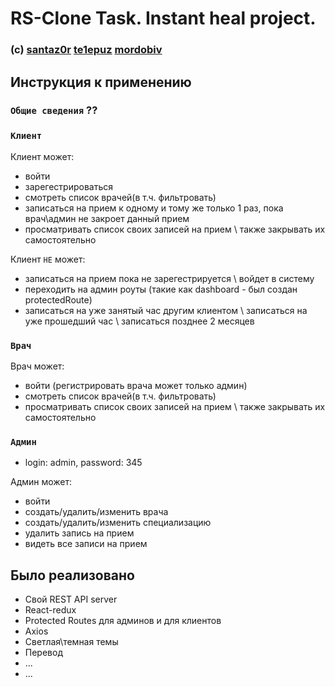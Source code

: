 # RS-Clone Task. Instant heal project.
### (c) [santaz0r](https://github.com/santaz0r) [te1epuz](https://github.com/Te1epuz) [mordobiv](https://github.com/mordobiv)


## Инструкция к применению
 ### `Общие сведения` ??
 ### `Клиент`
 Клиент может: 
 - войти
 - зарегестрироваться
 - смотреть список врачей(в т.ч. фильтровать)
 - записаться на прием к одному и тому же только 1 раз, пока врач\админ не закроет данный прием
 - просматривать список своих записей на прием \ также закрывать их самостоятельно
 
 Клиент `НЕ` может:
 - записаться на прием пока не зарегестрируется \ войдет в систему
 - переходить на админ роуты (такие как dashboard - был создан protectedRoute)
 - записаться на уже занятый час другим клиентом \ записаться на уже прошедший час \ записаться позднее 2 месяцев
 
 
 ### `Врач`
 Врач может: 
 - войти (регистрировать врача может только админ)
 - смотреть список врачей(в т.ч. фильтровать)
 - просматривать список своих записей на прием \ также закрывать их самостоятельно
 
 
 ### `Админ`
 - login: admin, password: 345 
 
 Админ может: 
 - войти
 - создать/удалить/изменить врача
 - создать/удалить/изменить специализацию
 - удалить запись на прием
 - видеть все записи на прием
 
## Было реализовано
- Свой REST API server
- React-redux
- Protected Routes для админов и для клиентов
- Axios
- Светлая\темная темы
- Перевод
- ...
- ...
 
